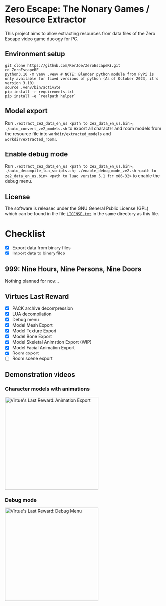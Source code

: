 # Zero Escape: The Nonary Games / Resource Extractor

This project aims to allow extracting resources from data files of the Zero Escape video game duology for PC.

## Environment setup

```
git clone https://github.com/KerJoe/ZeroEscapeRE.git
cd ZeroEscapeRE
python3.10 -m venv .venv # NOTE: Blender python module from PyPi is only available for fixed versions of python (As of October 2023, it's version 3.10)
source .venv/bin/activate
pip install -r requirements.txt
pip install -e `realpath helper`
```

## Model export

Run `./extract_ze2_data_en_us <path to ze2_data_en_us.bin>; ./auto_convert_ze2_models.sh` to export all character and room models from the resource file into `workdir/extracted_models` and `workdir/extracted_rooms`.

## Enable debug mode

Run `./extract_ze2_data_en_us <path to ze2_data_en_us.bin>; ./auto_decompile_lua_scripts.sh; ./enable_debug_mode_ze2.sh <path to ze2_data_en_us.bin> <path to luac version 5.1 for x86-32>` to enable the debug menu.

## License
The software is released under the GNU General Public License (GPL) which can be found in the file [`LICENSE.txt`](/LICENSE.txt) in the same directory as this file.

# Checklist

* [x] Export data from binary files
* [x] Import data to binary files

## 999: Nine Hours, Nine Persons, Nine Doors

Nothing planned for now...

## Virtues Last Reward
* [x] PACK archive decompression
* [x] LUA decompilation
* [x] Debug menu
* [x] Model Mesh Export
* [x] Model Texture Export
* [x] Model Bone Export
* [x] Model Skeletal Animation Export (WIP)
* [x] Model Facial Animation Export
* [x] Room export
* [ ] Room scene export

## Demonstration videos

### Character models with animations

<a href="https://www.youtube.com/watch?v=CX-y9TbJF-g"><img src="https://img.youtube.com/vi/CX-y9TbJF-g/0.jpg" alt="Virtue's Last Reward: Animation Export" width="300"></a>

### Debug mode

<a href="https://www.youtube.com/watch?v=knTZV8UCogE"><img src="https://img.youtube.com/vi/knTZV8UCogE/0.jpg" alt="Virtue's Last Reward: Debug Menu" width="300"></a>
